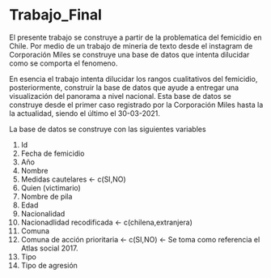 # Trabajo_Final

El presente trabajo se construye a partir de la problematica del femicidio en Chile. Por medio de un trabajo de mineria de texto desde el instagram de Corporación Miles se construye una base de datos que intenta dilucidar como se comporta el fenomeno.

En esencia el trabajo intenta dilucidar los rangos cualitativos del femicidio, posteriormente, construir la base de datos que ayude a entregar una visualización del panorama a nivel nacional. Esta base de datos se construye desde el primer caso registrado por la Corporación Miles hasta la la actualidad, siendo el último el 30-03-2021.

La base de datos se construye con las siguientes variables
1. Id
2. Fecha de femicidio
3. Año
4. Nombre 
5. Medidas cautelares <- c(SI,NO) 
6. Quien (victimario)
7. Nombre de pila
8. Edad
9. Nacionalidad
10. Nacionadlidad recodificada <- c(chilena,extranjera)
11. Comuna 
12. Comuna de acción prioritaria <- c(SI,NO) <- Se toma como referencia el Atlas social 2017.
13. Tipo
14. Tipo de agresión
